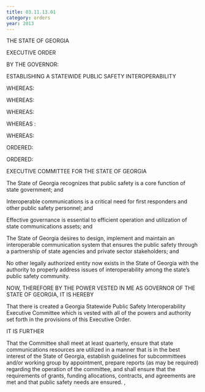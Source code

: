 ```yaml
---
title: 03.11.13.01
category: orders
year: 2013
---
```

 

THE STATE OF GEORGIA

EXECUTIVE ORDER

BY THE GOVERNOR:

ESTABLISHING A STATEWIDE PUBLIC SAFETY INTEROPERABILITY

WHEREAS:

WHEREAS:

WHEREAS:

WHEREAS :

WHEREAS:

ORDERED:

ORDERED:

EXECUTIVE COMMITTEE FOR THE STATE OF GEORGIA

The State of Georgia recognizes that public safety is a core function of state
government; and

Interoperable communications is a critical need for first responders and other
public safety personnel; and

Effective governance is essential to efficient operation and utilization of state
communications assets; and

The State of Georgia desires to design, implement and maintain an interoperable
communication system that ensures the public safety through a partnership of
state agencies and private sector stakeholders; and

No other legally authorized entity now exists in the State of Georgia with the
authority to properly address issues of interoperability among the state’s public
safety community.

NOW, THEREFORE BY THE POWER VESTED IN ME AS GOVERNOR
OF THE STATE OF GEORGIA, IT IS HEREBY

That there is created a Georgia Statewide Public Safety Interoperability Executive
Committee which is vested with all of the powers and authority set forth in the
provisions of this Executive Order.

IT IS FURTHER

That the Committee shall meet at least quarterly, ensure that state
communications resources are utilized in a manner that is in the best interest of
the State of Georgia, establish guidelines for subcommittees and/or working
group by appointment, prepare reports (as may be required) regarding the
operation of the committee, and shall ensure that the requirements of grants,
funding allocations, contracts, and agreements are met and that public safety
needs are ensured. ,

